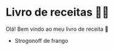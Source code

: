 # Livro de receitas :man_cook:

Olá! Bem vindo ao meu livro de receita :wave:

- Strogonoff de frango
